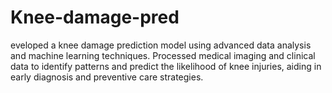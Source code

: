 # Knee-damage-pred
eveloped a knee damage prediction model using advanced data analysis and machine learning techniques. Processed medical imaging and clinical data to identify patterns and predict the likelihood of knee injuries, aiding in early diagnosis and preventive care strategies.
